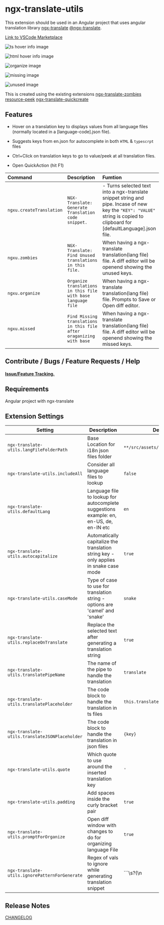 # ngx-translate-utils

This extension should be used in an Angular project that uses angular translation library [ngx-translate](https://github.com/ngx-translate/core) [@ngx-translate](https://www.npmjs.com/package/@ngx-translate/core).  

[Link to VSCode Marketplace](https://marketplace.visualstudio.com/items?itemName=nikhilgoud.ngx-translate-utils)  

![ts hover info image](assets/rdp.gif)  

![html hover info image](assets/rdpts.gif)

![organize image](assets/org.gif)

![missing image](assets/mt.gif)

![unused image](assets/uu.gif)


This is created using the existing extensions 
[ngx-translate-zombies](https://github.com/seveves/ngx-translate-zombies) 
[resource-peek](https://github.com/Hademar/resource-peek/) 
[ngx-translate-quickcreate](https://github.com/NextFaze/ngx-translate-quickcreate)
 

## Features

- Hover on a translation key to displays values from all language files (normally located in a [language-code].json file). 
- Suggests keys from en.json for autocomplete in both ```HTML``` & ```typescrpt``` files 
- Ctrl+Click on translation keys to go to value/peek at all translation files.

- Open QuickAction (hit F1)

|Command|Description|Fumtion|
|:---|:---|:---|
|```ngxu.createTranslation``` | ```NGX-Translate: Generate Translation code snippet.```|- Turns selected text into a ngx-translate snippet string and pipe. Incase of new key the ```"KEY": "VALUE"``` string is copied to clipboard for [defaultLanguage].json file.|
|```ngxu.zombies``` |```NGX-Translate: Find Unused translations in this file.``` |When having a ngx-translate translation(lang file) file. A diff editor will be openend showing the unused keys.|
|```ngxu.organize``` |```Organize translations in this file with base language file```|When having a ngx-translate translation(lang file) file. Prompts to Save or Open diff editor.|
|```ngxu.missed``` |```Find Missing translations in this file after oraganizing with base```|When having a ngx-translate translation(lang file) file. A diff editor will be openend showing the missed keys.|{:.table-striped}  


## Contribute / Bugs / Feature Requests / Help

#### [Issue/Feature Tracking.](https://github.com/nikhilgoud/ngx-translate-utils/pulls)

## Requirements

Angular project with ngx-translate

## Extension Settings

|Setting|Description|Default value|
|---|---|---|
|```ngx-translate-utils.langFileFolderPath```|Base Location for i18n json files folder|```**/src/assets/i18n/```|  
|```ngx-translate-utils.includeAll```|Consider all language files to lookup|```false```|
|```ngx-translate-utils.defaultLang```|Language file to lookup for autocomplete suggestions example: en, en-US, de, en-IN etc|```en```|
|```ngx-translate-utils.autocapitalize```|Automatically capitalize the translation string key - only applies in snake case mode|```true```|
|```ngx-translate-utils.caseMode```|Type of case to use for translation string - options are 'camel' and 'snake'|```snake```|
|```ngx-translate-utils.replaceOnTranslate```|Replace the selected text after generating a translation string|```true```|
|```ngx-translate-utils.translatePipeName```|The name of the pipe to handle the translation|```translate```|
|```ngx-translate-utils.translatePlaceholder```|The code block to handle the translation in ts files|```this.translateService.instant({key})```|
|```ngx-translate-utils.translateJSONPlaceholder```|The code block to handle the translation in json files|```{key}```|
|```ngx-translate-utils.quote```|Which quote to use around the inserted translation key|```'```|
|```ngx-translate-utils.padding```|Add spaces inside the curly bracket pair|```true```|
|```ngx-translate-utils.promptForOrganize```|Open diff window with changes to do for organizing language File|```true```
|```ngx-translate-utils.ignorePatternForGenerate```|Regex of vals to ignore while generating translation snippet|```\\s?(\\n|<br>|<html>|<\\/html>|\\s)\\s?```|


## Release Notes
[CHANGELOG](CHANGELOG.md)

